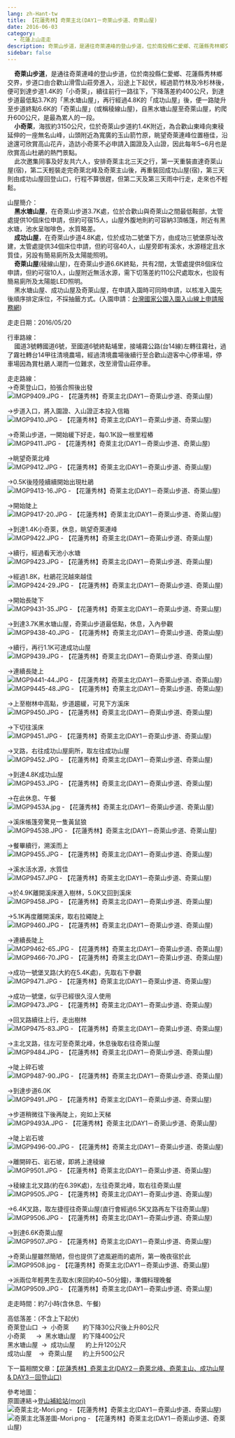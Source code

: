 ```yaml
---
lang: zh-Hant-tw
title: 【花蓮秀林】奇萊主北(DAY1－奇萊山步道、奇萊山屋)
date: 2016-06-03
category: 
  - 花蓮上山走走
description: 奇萊山步道，是通往奇萊連峰的登山步道，位於南投縣仁愛鄉、花蓮縣秀林鄉交界，步道口由合歡山滑雪山莊旁進入，沿途上下起伏，經過箭竹林及冷杉林後，便可到達步道1.4K的「小奇萊」，續往前行一路往下，下降落差約400公尺，到達步道最低點3.7K的「黑水塘山屋」，再行經過4.8K的「成功山屋」後，便一路陡升至步道終點6.6K的「奇萊山屋」(或稱稜線山屋)，自黑水塘山屋至奇萊山屋，約爬升600公尺，是最為累人的一段。 小奇萊，海拔約3150公尺，位於奇萊山步道約1.4K附近，為合歡山東峰向東稜延伸的一座無名山峰，山頭附近為寬廣的玉山箭竹原，眺望奇萊連峰位置極佳，沿途還可欣賞高山花卉，造訪小奇萊不必申請入園證及入山證，因此每年5~6月也是欣賞高山杜鵑的熱門景點。 此次邀集同事及好友共六人，安排奇萊主北三天之行，第一天重裝直達奇萊山屋(宿)，第二天輕裝走完奇萊北峰及奇萊主山後，再重裝回成功山屋(宿)，第三天則由成功山屋回登山口，行程不算很趕，但第二天及第三天雨中行走，走來也不輕鬆。
sidebar: false
---
```


    **奇萊山步道**，是通往奇萊連峰的登山步道，位於南投縣仁愛鄉、花蓮縣秀林鄉交界，步道口由合歡山滑雪山莊旁進入，沿途上下起伏，經過箭竹林及冷杉林後，便可到達步道1.4K的「小奇萊」，續往前行一路往下，下降落差約400公尺，到達步道最低點3.7K的「黑水塘山屋」，再行經過4.8K的「成功山屋」後，便一路陡升至步道終點6.6K的「奇萊山屋」(或稱稜線山屋)，自黑水塘山屋至奇萊山屋，約爬升600公尺，是最為累人的一段。  
    **小奇萊**，海拔約3150公尺，位於奇萊山步道約1.4K附近，為合歡山東峰向東稜延伸的一座無名山峰，山頭附近為寬廣的玉山箭竹原，眺望奇萊連峰位置極佳，沿途還可欣賞高山花卉，造訪小奇萊不必申請入園證及入山證，因此每年5~6月也是欣賞高山杜鵑的熱門景點。  
    此次邀集同事及好友共六人，安排奇萊主北三天之行，第一天重裝直達奇萊山屋(宿)，第二天輕裝走完奇萊北峰及奇萊主山後，再重裝回成功山屋(宿)，第三天則由成功山屋回登山口，行程不算很趕，但第二天及第三天雨中行走，走來也不輕鬆。

山屋簡介：  
    **黑水塘山屋**，在奇萊山步道3.7K處，位於合歡山與奇萊山之間最低鞍部，太管處提供10個床位申請，但約可宿15人，山屋外腹地則約可容納3頂帳篷，附近有黑水塘，池水呈咖啡色，水質略差。  
    **成功山屋**，在奇萊山步道4.8K處，位於成功二號堡下方，由成功三號堡原址改建，太管處提供34個床位申請，但約可宿40人，山屋旁即有溪水，水源穩定且水質佳，另設有簡易廁所及太陽能照明。  
    **奇萊山屋**(稜線山屋)，在奇萊山步道6.6K終點，共有2間，太管處提供8個床位申請，但約可宿10人，山屋附近無活水源，需下切落差約110公尺處取水，也設有簡易廁所及太陽能LED照明。  
    黑水塘山屋、成功山屋及奇萊山屋，在申請入園時可同時申請，以核准入園先後順序排定床位，不採抽籤方式。(入園申請：[台灣國家公園入園入山線上申請服務網](http://npm.cpami.gov.tw/apply_1.aspx))

走走日期：2016/05/20

行車路線：  
    國道3號轉國道6號，至國道6號終點埔里，接埔霧公路(台14線)左轉往霧社，過了霧社轉台14甲往清境農場，經過清境農場後續行至合歡山遊客中心停車場，停車場因為賞杜鵑人潮而一位難求，改至滑雪山莊停車。

走走路線：  
→奇萊登山口，拍張合照後出發  
![IMGP9409.JPG - 【花蓮秀林】奇萊主北(DAY1－奇萊山步道、奇萊山屋)](https://1013399.github.io/image-1/47/1127635519_l.jpg)

→步道入口，將入園證、入山證正本投入信箱  
![IMGP9410.JPG - 【花蓮秀林】奇萊主北(DAY1－奇萊山步道、奇萊山屋)](https://1013399.github.io/image-1/47/1127636833_l.jpg)

→奇萊山步道，一開始緩下好走，每0.1K設一根里程樁  
![IMGP9411.JPG - 【花蓮秀林】奇萊主北(DAY1－奇萊山步道、奇萊山屋)](https://1013399.github.io/image-1/47/1127637117_l.jpg)

→眺望奇萊北峰  
![IMGP9412.JPG - 【花蓮秀林】奇萊主北(DAY1－奇萊山步道、奇萊山屋)](https://1013399.github.io/image-1/47/1127636340_l.jpg)

→0.5K後陸陸續續開始出現杜鵑  
![IMGP9413-16.JPG - 【花蓮秀林】奇萊主北(DAY1－奇萊山步道、奇萊山屋)](https://1013399.github.io/image-1/47/1127636427_l.jpg)

→開始陡上  
![IMGP9417-20.JPG - 【花蓮秀林】奇萊主北(DAY1－奇萊山步道、奇萊山屋)](https://1013399.github.io/image-1/47/1127636848_l.jpg)

→到達1.4K小奇萊，休息，眺望奇萊連峰  
![IMGP9422.JPG - 【花蓮秀林】奇萊主北(DAY1－奇萊山步道、奇萊山屋)](https://1013399.github.io/image-1/47/1127635835_l.jpg)

→續行，經過看天池小水塘  
![IMGP9423.JPG - 【花蓮秀林】奇萊主北(DAY1－奇萊山步道、奇萊山屋)](https://1013399.github.io/image-1/47/1127636539_l.jpg)

→經過1.8K，杜鵑花況越來越佳  
![IMGP9424-29.JPG - 【花蓮秀林】奇萊主北(DAY1－奇萊山步道、奇萊山屋)](https://1013399.github.io/image-1/47/1127637983_l.jpg)

→開始長陡下  
![IMGP9431-35.JPG - 【花蓮秀林】奇萊主北(DAY1－奇萊山步道、奇萊山屋)](https://1013399.github.io/image-1/47/1127635838_l.jpg)

→到達3.7K黑水塘山屋，奇萊山步道最低點，休息，入內參觀  
![IMGP9438-40.JPG - 【花蓮秀林】奇萊主北(DAY1－奇萊山步道、奇萊山屋)](https://1013399.github.io/image-1/47/1127635539_l.jpg)

→續行，再行1.1K可達成功山屋  
![IMGP9439.JPG - 【花蓮秀林】奇萊主北(DAY1－奇萊山步道、奇萊山屋)](https://1013399.github.io/image-1/47/1127635841_l.jpg)

→連續長陡上  
![IMGP9441-44.JPG - 【花蓮秀林】奇萊主北(DAY1－奇萊山步道、奇萊山屋)](https://1013399.github.io/image-1/47/1127637436_l.jpg)  
![IMGP9445-48.JPG - 【花蓮秀林】奇萊主北(DAY1－奇萊山步道、奇萊山屋)](https://1013399.github.io/image-1/47/1127638073_l.jpg)

→上至樹林中高點，步道趨緩，可見下方溪床  
![IMGP9450.JPG - 【花蓮秀林】奇萊主北(DAY1－奇萊山步道、奇萊山屋)](https://1013399.github.io/image-1/47/1127635545_l.jpg)

→下切往溪床  
![IMGP9451.JPG - 【花蓮秀林】奇萊主北(DAY1－奇萊山步道、奇萊山屋)](https://1013399.github.io/image-1/47/1127638170_l.jpg)

→叉路，右往成功山屋廁所，取左往成功山屋  
![IMGP9452.JPG - 【花蓮秀林】奇萊主北(DAY1－奇萊山步道、奇萊山屋)](https://1013399.github.io/image-1/47/1127635602_l.jpg)

→到達4.8K成功山屋  
![IMGP9453.JPG - 【花蓮秀林】奇萊主北(DAY1－奇萊山步道、奇萊山屋)](https://1013399.github.io/image-1/47/1127635849_l.jpg)

→在此休息、午餐  
![IMGP9453A.jpg - 【花蓮秀林】奇萊主北(DAY1－奇萊山步道、奇萊山屋)](https://1013399.github.io/image-1/47/1127637438_l.jpg)

→溪床帳篷旁驚見一隻黃鼠狼  
![IMGP9453B.JPG - 【花蓮秀林】奇萊主北(DAY1－奇萊山步道、奇萊山屋)](https://1013399.github.io/image-1/47/1127635546_l.jpg)

→餐畢續行，溯溪而上  
![IMGP9455.JPG - 【花蓮秀林】奇萊主北(DAY1－奇萊山步道、奇萊山屋)](https://1013399.github.io/image-1/47/1127638076_l.jpg)

→溪水活水源，水質佳  
![IMGP9457.JPG - 【花蓮秀林】奇萊主北(DAY1－奇萊山步道、奇萊山屋)](https://1013399.github.io/image-1/47/1127638274_l.jpg)

→於4.9K離開溪床進入樹林，5.0K又回到溪床  
![IMGP9458.JPG - 【花蓮秀林】奇萊主北(DAY1－奇萊山步道、奇萊山屋)](https://1013399.github.io/image-1/47/1127636949_l.jpg)

→5.1K再度離開溪床，取右拉繩陡上  
![IMGP9460.JPG - 【花蓮秀林】奇萊主北(DAY1－奇萊山步道、奇萊山屋)](https://1013399.github.io/image-1/47/1127637134_l.jpg)

→連續長陡上  
![IMGP9462-65.JPG - 【花蓮秀林】奇萊主北(DAY1－奇萊山步道、奇萊山屋)](https://1013399.github.io/image-1/47/1127637996_l.jpg)  
![IMGP9466-70.JPG - 【花蓮秀林】奇萊主北(DAY1－奇萊山步道、奇萊山屋)](https://1013399.github.io/image-1/47/1127635863_l.jpg)

→成功一號堡叉路(大約在5.4K處)，先取右下參觀  
![IMGP9471.JPG - 【花蓮秀林】奇萊主北(DAY1－奇萊山步道、奇萊山屋)](https://1013399.github.io/image-1/47/1127638083_l.jpg)

→成功一號堡，似乎已經很久沒人使用  
![IMGP9473.JPG - 【花蓮秀林】奇萊主北(DAY1－奇萊山步道、奇萊山屋)](https://1013399.github.io/image-1/47/1127638469_l.jpg)

→回叉路續往上行，走出樹林  
![IMGP9475-83.JPG - 【花蓮秀林】奇萊主北(DAY1－奇萊山步道、奇萊山屋)](https://1013399.github.io/image-1/47/1127638190_l.jpg)

→主北叉路，往左可至奇萊北峰，休息後取右往奇萊山屋  
![IMGP9484.JPG - 【花蓮秀林】奇萊主北(DAY1－奇萊山步道、奇萊山屋)](https://1013399.github.io/image-1/47/1127637997_l.jpg)

→陡上碎石坡  
![IMGP9487-90.JPG - 【花蓮秀林】奇萊主北(DAY1－奇萊山步道、奇萊山屋)](https://1013399.github.io/image-1/47/1127637136_l.jpg)

→到達步道6.0K  
![IMGP9491.JPG - 【花蓮秀林】奇萊主北(DAY1－奇萊山步道、奇萊山屋)](https://1013399.github.io/image-1/47/1127636366_l.jpg)

→步道稍微往下後再陡上，宛如上天梯  
![IMGP9493A.JPG - 【花蓮秀林】奇萊主北(DAY1－奇萊山步道、奇萊山屋)](https://1013399.github.io/image-1/47/1127635611_l.jpg)

→陡上岩石坡  
![IMGP9496-00.JPG - 【花蓮秀林】奇萊主北(DAY1－奇萊山步道、奇萊山屋)](https://1013399.github.io/image-1/47/1127637998_l.jpg)

→離開碎石、岩石坡，即將上達稜線  
![IMGP9501.JPG - 【花蓮秀林】奇萊主北(DAY1－奇萊山步道、奇萊山屋)](https://1013399.github.io/image-1/47/1127638288_l.jpg)

→稜線主北叉路(約在6.39K處)，左往奇萊北峰，取右往奇萊山屋  
![IMGP9505.JPG - 【花蓮秀林】奇萊主北(DAY1－奇萊山步道、奇萊山屋)](https://1013399.github.io/image-1/47/1127635867_l.jpg)

→6.4K叉路，取左捷徑往奇萊山屋(直行會經過6.5K叉路再左下往奇萊山屋)  
![IMGP9506.JPG - 【花蓮秀林】奇萊主北(DAY1－奇萊山步道、奇萊山屋)](https://1013399.github.io/image-1/47/1127637455_l.jpg)

→到達6.6K奇萊山屋  
![IMGP9507.JPG - 【花蓮秀林】奇萊主北(DAY1－奇萊山步道、奇萊山屋)](https://1013399.github.io/image-1/47/1127636959_l.jpg)

→奇萊山屋雖然簡陋，但也提供了遮風避雨的處所，第一晚夜宿於此  
![IMGP9508.jpg - 【花蓮秀林】奇萊主北(DAY1－奇萊山步道、奇萊山屋)](https://1013399.github.io/image-1/47/1127638197_l.jpg)

→派兩位年輕男生去取水(來回約40~50分鐘)，準備料理晚餐  
![IMGP9509.JPG - 【花蓮秀林】奇萊主北(DAY1－奇萊山步道、奇萊山屋)](https://1013399.github.io/image-1/47/1127638290_l.jpg)

走走時間：約7小時(含休息、午餐)

高低落差：(不含上下起伏)  
奇萊登山口  →  小奇萊        約下降30公尺後上升80公尺  
小奇萊      →  黑水塘山屋    約下降400公尺  
黑水塘山屋  →  成功山屋      約上升120公尺  
成功山屋    →  奇萊山屋      約上升500公尺

下一篇相關文章：[【花蓮秀林】奇萊主北(DAY2－奇萊北峰、奇萊主山、成功山屋 & DAY3－回登山口)](http://blog.xuite.net/shiun101/1013399/419439358)

參考地圖：  
原圖連結→[登山補給站(mori)](http://www.keepon.com.tw/thread-559d6718-13d8-e411-93ec-000e04b74954.html)  
![奇萊主北-Mori.png - 【花蓮秀林】奇萊主北(DAY1－奇萊山步道、奇萊山屋)](https://1013399.github.io/image-1/47/1127639176_l.jpg)  
![奇萊主北落差圖-Mori.png - 【花蓮秀林】奇萊主北(DAY1－奇萊山步道、奇萊山屋)](https://1013399.github.io/image-1/47/1127638977_l.jpg)